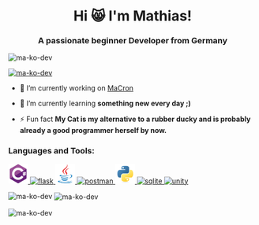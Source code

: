 <h1 align="center">Hi 😸 I'm Mathias!</h1>
<h3 align="center">A passionate beginner Developer from Germany</h3>

<p align="left"> <img src="https://komarev.com/ghpvc/?username=ma-ko-dev&label=Profile%20views&color=00ff00&style=plastic" alt="ma-ko-dev" /> </p>

<p align="left"> <a href="https://github.com/ryo-ma/github-profile-trophy"><img src="https://github-profile-trophy.vercel.app/?username=ma-ko-dev&theme=juicyfresh&column=3&margin-w=5&margin-h=5&rank=-SECRET" alt="ma-ko-dev" /></a> </p>

- 🔭 I’m currently working on [MaCron](https://github.com/Ma-Ko-dev/MaCron)

- 🌱 I’m currently learning **something new every day ;)**

- ⚡ Fun fact **My Cat is my alternative to a rubber ducky and is probably already a good programmer herself by now.**

<p align="left">
</p>

<h3 align="left">Languages and Tools:</h3>
<p align="left"> <a href="https://www.w3schools.com/cs/" target="_blank" rel="noreferrer"> <img src="https://raw.githubusercontent.com/devicons/devicon/master/icons/csharp/csharp-original.svg" alt="csharp" width="40" height="40"/> </a> <a href="https://flask.palletsprojects.com/" target="_blank" rel="noreferrer"> <img src="https://www.vectorlogo.zone/logos/pocoo_flask/pocoo_flask-icon.svg" alt="flask" width="40" height="40"/> </a> <a href="https://www.java.com" target="_blank" rel="noreferrer"> <img src="https://raw.githubusercontent.com/devicons/devicon/master/icons/java/java-original.svg" alt="java" width="40" height="40"/> </a> <a href="https://postman.com" target="_blank" rel="noreferrer"> <img src="https://www.vectorlogo.zone/logos/getpostman/getpostman-icon.svg" alt="postman" width="40" height="40"/> </a> <a href="https://www.python.org" target="_blank" rel="noreferrer"> <img src="https://raw.githubusercontent.com/devicons/devicon/master/icons/python/python-original.svg" alt="python" width="40" height="40"/> </a> <a href="https://www.sqlite.org/" target="_blank" rel="noreferrer"> <img src="https://www.vectorlogo.zone/logos/sqlite/sqlite-icon.svg" alt="sqlite" width="40" height="40"/> </a> <a href="https://unity.com/" target="_blank" rel="noreferrer"> <img src="https://www.vectorlogo.zone/logos/unity3d/unity3d-icon.svg" alt="unity" width="40" height="40"/> </a> </p>

<p><img align="left" src="https://github-readme-stats.vercel.app/api/top-langs?username=ma-ko-dev&show_icons=true&locale=en&layout=compact" alt="ma-ko-dev" /></p>

<p>&nbsp;<img align="center" src="https://github-readme-stats.vercel.app/api?username=ma-ko-dev&show_icons=true&locale=en" alt="ma-ko-dev" /></p>

<p><img align="center" src="https://github-readme-streak-stats.herokuapp.com/?user=ma-ko-dev&theme=highcontrast" alt="ma-ko-dev" /></p>

